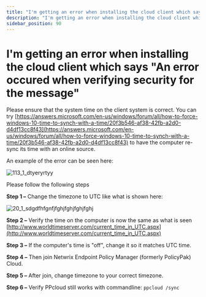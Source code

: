 ```yaml
---
title: "I'm getting an error when installing the cloud client which says \"An error occured when verifying security for the message\""
description: "I'm getting an error when installing the cloud client which says \"An error occured when verifying security for the message\""
sidebar_position: 90
---
```


# I'm getting an error when installing the cloud client which says "An error occured when verifying security for the message"

Please ensure that the system time on the client system is correct. You can try
[https://answers.microsoft.com/en-us/windows/forum/all/how-to-force-windows-10-time-to-synch-with-a-time/20f3b546-af38-42fb-a2d0-d4df13cc8f43](https://answers.microsoft.com/en-us/windows/forum/all/how-to-force-windows-10-time-to-synch-with-a-time/20f3b546-af38-42fb-a2d0-d4df13cc8f43)
to have the computer re-sync its time with an online source.

An example of the error can be seen here:

![113_1_dtyeryrtyy](/images/endpointpolicymanager/troubleshooting/cloud/underhood/underneath_the_hood_and_troubleshooting_5.webp)

Please follow the following steps

**Step 1 –** Change the timezone to UTC like what is shown here:

![20_1_sdgdfhfgnfjfghjfghjfghjfghj](/images/endpointpolicymanager/troubleshooting/error/20_1_sdgdfhfgnfjfghjfghjfghjfghj.webp)

**Step 2 –** Verify the time on the computer is now the same as what is seen
[http://www.worldtimeserver.com/current_time_in_UTC.aspx](http://www.worldtimeserver.com/current_time_in_UTC.aspx)

**Step 3 –** If the computer's time is "off", change it so it matches UTC time.

**Step 4 –** Then join Netwrix Endpoint Policy Manager (formerly PolicyPak) Cloud.

**Step 5 –** After join, change timezone to your correct timezone.

**Step 6 –** Verify PPcloud still works with commandline: `ppcloud /sync`
